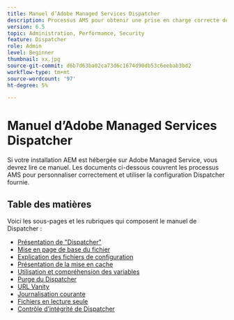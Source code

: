 ```yaml
---
title: Manuel d’Adobe Managed Services Dispatcher
description: Processus AMS pour obtenir une prise en charge correcte de la configuration de Dispatcher.
version: 6.5
topic: Administration, Performance, Security
feature: Dispatcher
role: Admin
level: Beginner
thumbnail: xx.jpg
source-git-commit: d6b7d63ba02ca73d6c1674d90db53c6eebab3bd2
workflow-type: tm+mt
source-wordcount: '97'
ht-degree: 5%

---
```



# Manuel d’Adobe Managed Services Dispatcher

Si votre installation AEM est hébergée sur Adobe Managed Service, vous devrez lire ce manuel.
Les documents ci-dessous couvrent les processus AMS pour personnaliser correctement et utiliser la configuration Dispatcher fournie.

## Table des matières

Voici les sous-pages et les rubriques qui composent le manuel de Dispatcher :

- [Présentation de &quot;Dispatcher&quot;](./what-is-the-dispatcher.md)
- [Mise en page de base du fichier](./basic-file-layout.md)
- [Explication des fichiers de configuration](./explanation-config-files.md)
- [Présentation de la mise en cache](./understanding-cache.md)
- [Utilisation et compréhension des variables](./variables.md)
- [Purge du Dispatcher](./disp-flushing.md)
- [URL Vanity](./disp-vanity-url.md)
- [Journalisation courante](./common-logs.md)
- [Fichiers en lecture seule](./immutable-files.md)
- [Contrôle d’intégrité de Dispatcher](./health-check.md)
